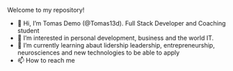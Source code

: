 Welcome to my repository! 

- 👋 Hi, I’m Tomas Demo (@Tomas13d). Full Stack Developer and Coaching student
- 👀 I’m interested in personal development, business and the world IT.
- 🌱 I’m currently learning abaut lidership leadership, entrepreneurship, neurosciences and new technologies to be able to apply
- 📫 How to reach me


